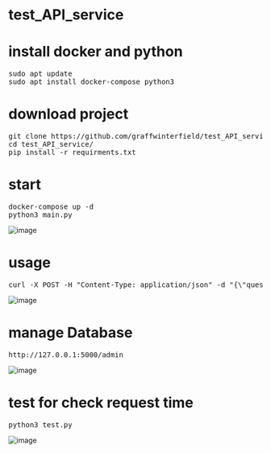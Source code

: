 ﻿# test_API_service

# install docker and python
<pre>
sudo apt update
sudo apt install docker-compose python3
</pre>

# download project
<pre>
git clone https://github.com/graffwinterfield/test_API_service.git
cd test_API_service/
pip install -r requirments.txt
</pre>
# start
<pre>
docker-compose up -d
python3 main.py
</pre>
![image](https://github.com/graffwinterfield/test_API_service/assets/110451740/293e09a8-d4f1-42bd-85bb-657dca036f91)

# usage
<pre>
curl -X POST -H "Content-Type: application/json" -d "{\"questions_num\": 100}" http://127.0.0.1:5000/api/generate_questions/
</pre>
![image](https://github.com/graffwinterfield/test_API_service/assets/110451740/563bcfc3-7a04-4504-9b2c-258f90133540)

# manage Database
<pre>
http://127.0.0.1:5000/admin
</pre>
![image](https://github.com/graffwinterfield/test_API_service/assets/110451740/1df3a95a-53ff-4516-ba44-2b884c099a30)
#  test for check request time
<pre>
python3 test.py
</pre>
![image](https://github.com/graffwinterfield/test_API_service/assets/110451740/43e2c27d-304d-47ea-8cd2-e990038b4bfd)

